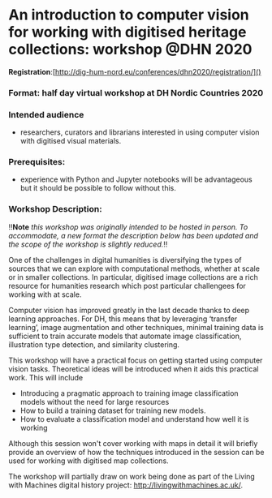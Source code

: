 # An introduction to computer vision for working with digitised heritage collections: workshop @DHN 2020

**Registration**:[http://dig-hum-nord.eu/conferences/dhn2020/registration/]()

### Format: half day virtual workshop at DH Nordic Countries 2020

### Intended audience
- researchers, curators and librarians interested in using computer vision with digitised visual materials. 

### Prerequisites: 
- experience with Python and Jupyter notebooks will be advantageous but it should be possible to follow without this. 

### Workshop Description:

‼️**Note** *this workshop was originally intended to be hosted in person. To accommodate, a new format the description below has been updated and the scope of the workshop is slightly reduced.*‼️ 

One of the challenges in digital humanities is diversifying the types of sources that we can explore with computational methods, whether at scale or in smaller collections. In particular, digitised image collections are a rich resource for humanities research which post particular challengees for working with at scale. 

Computer vision has improved greatly in the last decade thanks to deep learning approaches. For DH, this means that by leveraging ‘transfer learning’, image augmentation and other techniques, minimal training data is sufficient to train accurate models that automate image classification, illustration type detection, and similarity clustering.

This workshop will have a practical focus on getting started using computer vision tasks. Theoretical ideas will be introduced when it aids this practical work. This will include 

- Introducing a pragmatic approach to training image classification models without the need for large resources 
- How to build a training dataset for training new models. 
- How to evaluate a classification model and understand how well it is working 

Although this session won't cover working with maps in detail it will briefly provide an overview of how the techniques introduced in the session can be used for working with digitised map collections. 

The workshop will partially draw on work being done as part of the Living with Machines digital history project: http://livingwithmachines.ac.uk/.
